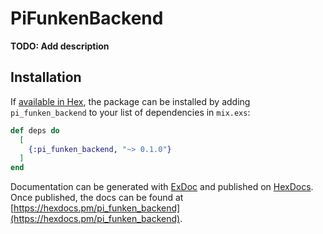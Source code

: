 # PiFunkenBackend

**TODO: Add description**

## Installation

If [available in Hex](https://hex.pm/docs/publish), the package can be installed
by adding `pi_funken_backend` to your list of dependencies in `mix.exs`:

```elixir
def deps do
  [
    {:pi_funken_backend, "~> 0.1.0"}
  ]
end
```

Documentation can be generated with [ExDoc](https://github.com/elixir-lang/ex_doc)
and published on [HexDocs](https://hexdocs.pm). Once published, the docs can
be found at [https://hexdocs.pm/pi_funken_backend](https://hexdocs.pm/pi_funken_backend).

